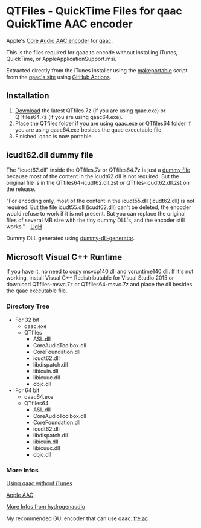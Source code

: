 # QTFiles - QuickTime Files for qaac QuickTime AAC encoder

Apple's [Core Audio AAC encoder](https://wiki.hydrogenaud.io/index.php?title=Apple_AAC) for [qaac](https://github.com/nu774/qaac).

This is the files required for qaac to encode without installing iTunes, QuickTime, or AppleApplicationSupport.msi.

Extracted directly from the iTunes installer using the [makeportable](https://github.com/nu774/makeportable) script from the [qaac's site](https://sites.google.com/site/qaacpage/) using [GitHub Actions](https://github.com/features/actions).

## Installation

1. [Download](https://github.com/AnimMouse/QTFiles/releases) the latest QTfiles.7z (if you are using qaac.exe) or QTfiles64.7z (if you are using qaac64.exe).
2. Place the QTfiles folder if you are using qaac.exe or QTfiles64 folder if you are using qaac64.exe besides the qaac executable file.
3. Finished. qaac is now portable.

## icudt62.dll dummy file
The "icudt62.dll" inside the QTfiles.7z or QTfiles64.7z is just a [dummy file](https://hydrogenaud.io/index.php?topic=85135.msg977394#msg977394) because most of the content in the icudt62.dll is not required. But the original file is in the QTfiles64-icudt62.dll.zst or QTfiles-icudt62.dll.zst on the release.

"For encoding only, most of the content in the icudt55.dll (icudt62.dll) is not required. But the file icudt55.dll (icudt62.dll) can't be deleted, the encoder would refuse to work if it is not present. But you can replace the original files of several MB size with the tiny dummy DLL's, and the encoder still works." - [LigH](https://forum.doom9.org/showthread.php?p=1831215#post1831215)

Dummy DLL generated using [dummy-dll-generator](https://github.com/ykhwong/dummy-dll-generator).

## Microsoft Visual C++ Runtime
If you have it, no need to copy msvcp140.dll and vcruntime140.dll. If it's not working, install Visual C++ Redistributable for Visual Studio 2015 or download QTfiles-msvc.7z or QTfiles64-msvc.7z and place the dll besides the qaac executable file.

### Directory Tree

* For 32 bit
  * qaac.exe
  * QTfiles
    * ASL.dll
    * CoreAudioToolbox.dll
    * CoreFoundation.dll
    * icudt62.dll
    * libdispatch.dll
    * libicuin.dll
    * libicuuc.dll
    * objc.dll
* For 64 bit
  * qaac64.exe
  * QTfiles64
    * ASL.dll
    * CoreAudioToolbox.dll
    * CoreFoundation.dll
    * icudt62.dll
    * libdispatch.dll
    * libicuin.dll
    * libicuuc.dll
    * objc.dll

### More Infos
[Using qaac without iTunes](https://github.com/wieslawsoltes/BatchEncoder/wiki/Tutorial-Using-qaac-without-iTunes)

[Apple AAC](https://wiki.hydrogenaud.io/index.php?title=Apple_AAC)

[More Infos from hydrogenaudio](https://wiki.hydrogenaud.io/index.php?title=EAC_and_QAAC)

My recommended GUI encoder that can use qaac: [fre:ac](https://www.freac.org/)